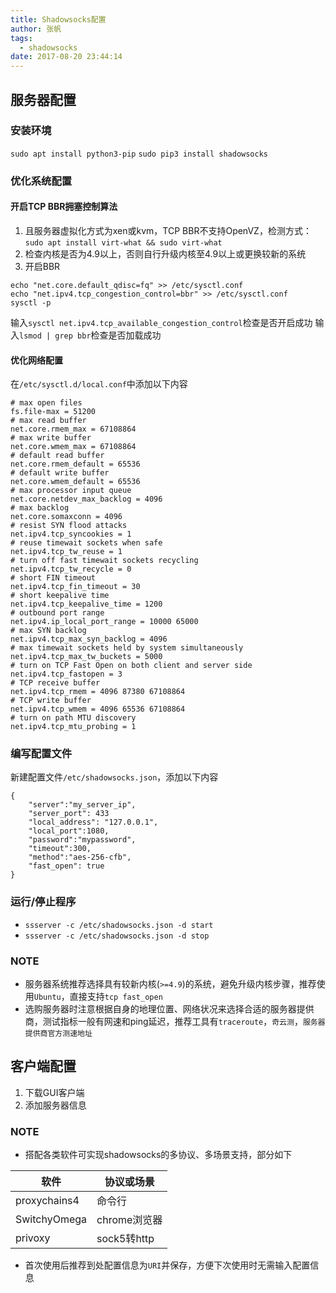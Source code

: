 ```yaml
---
title: Shadowsocks配置
author: 张帆
tags:
  - shadowsocks
date: 2017-08-20 23:44:14
---
```


## 服务器配置

### 安装环境
`sudo apt install python3-pip`
`sudo pip3 install shadowsocks`

### 优化系统配置
 #### 开启TCP BBR拥塞控制算法
  1. 且服务器虚拟化方式为xen或kvm，TCP BBR不支持OpenVZ，检测方式：
  `sudo apt install virt-what && sudo virt-what`
  2. 检查内核是否为4.9以上，否则自行升级内核至4.9以上或更换较新的系统
  3. 开启BBR
  ```
  echo "net.core.default_qdisc=fq" >> /etc/sysctl.conf
  echo "net.ipv4.tcp_congestion_control=bbr" >> /etc/sysctl.conf
  sysctl -p
  ```
  输入`sysctl net.ipv4.tcp_available_congestion_control`检查是否开启成功
  输入`lsmod | grep bbr`检查是否加载成功

 <!--more-->

 #### 优化网络配置
 在`/etc/sysctl.d/local.conf`中添加以下内容
 ```
 # max open files
 fs.file-max = 51200
 # max read buffer
 net.core.rmem_max = 67108864
 # max write buffer
 net.core.wmem_max = 67108864
 # default read buffer
 net.core.rmem_default = 65536
 # default write buffer
 net.core.wmem_default = 65536
 # max processor input queue
 net.core.netdev_max_backlog = 4096
 # max backlog
 net.core.somaxconn = 4096
 # resist SYN flood attacks
 net.ipv4.tcp_syncookies = 1
 # reuse timewait sockets when safe
 net.ipv4.tcp_tw_reuse = 1
 # turn off fast timewait sockets recycling
 net.ipv4.tcp_tw_recycle = 0
 # short FIN timeout
 net.ipv4.tcp_fin_timeout = 30
 # short keepalive time
 net.ipv4.tcp_keepalive_time = 1200
 # outbound port range
 net.ipv4.ip_local_port_range = 10000 65000
 # max SYN backlog
 net.ipv4.tcp_max_syn_backlog = 4096
 # max timewait sockets held by system simultaneously
 net.ipv4.tcp_max_tw_buckets = 5000
 # turn on TCP Fast Open on both client and server side
 net.ipv4.tcp_fastopen = 3
 # TCP receive buffer
 net.ipv4.tcp_rmem = 4096 87380 67108864
 # TCP write buffer
 net.ipv4.tcp_wmem = 4096 65536 67108864
 # turn on path MTU discovery
 net.ipv4.tcp_mtu_probing = 1
 ```
### 编写配置文件
 新建配置文件`/etc/shadowsocks.json`，添加以下内容
 ```
 {
     "server":"my_server_ip",
     "server_port": 433
     "local_address": "127.0.0.1",
     "local_port":1080,
     "password":"mypassword",
     "timeout":300,
     "method":"aes-256-cfb",
     "fast_open": true
 }
 ```

### 运行/停止程序
 - `ssserver -c /etc/shadowsocks.json -d start`
 - `ssserver -c /etc/shadowsocks.json -d stop`

### NOTE
- 服务器系统推荐选择具有较新内核(`>=4.9`)的系统，避免升级内核步骤，推荐使用`Ubuntu`，直接支持`tcp fast_open`
- 选购服务器时注意根据自身的地理位置、网络状况来选择合适的服务器提供商，测试指标一般有网速和ping延迟，推荐工具有`traceroute`，`奇云测`，`服务器提供商官方测速地址`

## 客户端配置
1. 下载GUI客户端
2. 添加服务器信息

### NOTE
- 搭配各类软件可实现shadowsocks的多协议、多场景支持，部分如下

|软件|协议或场景|
|---|---|
|proxychains4|命令行|
|SwitchyOmega|chrome浏览器|
|privoxy|sock5转http|

- 首次使用后推荐到处配置信息为`URI`并保存，方便下次使用时无需输入配置信息
